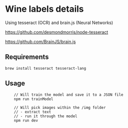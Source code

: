 # Wine labels details

Using tesseract (OCR) and brain.js (Neural Networks)

https://github.com/desmondmorris/node-tesseract

https://github.com/BrainJS/brain.js

## Requirements

    brew install tesseract tesseract-lang

## Usage

		// Will train the model and save it to a JSON file
		npm run trainModel

		// Will pick images within the /img folder
		// - extract text
		// - run it through the model
		npm run dev
